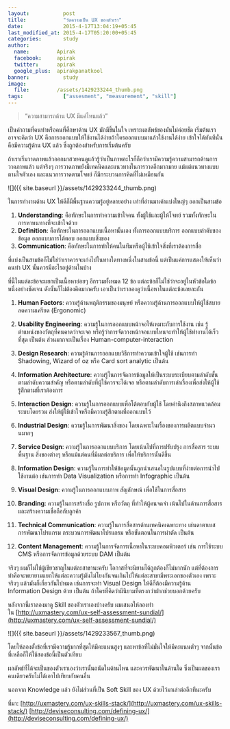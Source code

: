 ```yaml
---
layout:           post
title:            "วัดความเป็น UX ของตัวเรา"
date:             2015-4-17T13:04:19+05:45
last_modified_at: 2015-4-17T05:20:00+05:45
categories:       study
author:
  name:         Apirak
  facebook:     apirak
  twitter:      apirak
  google_plus:  apirakpanatkool
banner:           study
image:
  file:         /assets/1429233244_thumb.png
tags:             ["assesment", "measurement", "skill"]
---
```



> “ความสามารถด้าน UX มีแค่ไหนแล้ว”

เป็นคำถามที่คนทำหรือคนที่ศึกษาด้าน UX มักมีขึ้นในใจ เพราะผลลัพธ์ของมันไม่ค่อยชัด เริ่มต้นเราอาจจะคิดว่า UX คือการออกแบบให้ใช้งานได้ง่ายถ้าใครออกแบบมาแล้วใช้งานได้ง่าย เข้าใจได้ทันทีนั่นคือมีความรู้ด้าน UX แล้ว ซึ่งถูกต้องสำหรับการเริ่มต้นครับ

ถ้าเราเริ่มวาดภาพแล้วออกมาสวยคนดูแล้วรู้ว่าเป็นภาพอะไรก็ถือว่าเรามีความรู้ความสามารถด้านการวาดภาพแล้ว แต่จริงๆ การวาดภาพยังมีเทคนิคและแนวทางในการวาดอีกมากมาย แม้แต่แนวทางแบบตามใจตัวเอง และแนวการวาดตามโจทย์ ก็มีกระบวนการคิดที่ไม่เหมือนกัน

![]({{ site.baseurl }}/assets/1429233244_thumb.png)

ในการทำงานด้าน UX ให้ดีก็มีพื้นฐานความรู้อยู่หลายอย่าง เท่าที่อ่านมาเค้าแบ่งใหญ่ๆ ออกเป็นสามข้อ

<!--more-->

1.  **Understanding**: คือทักษะในการทำความเข้าใจคน ทั้งผู้ใช้และผู้ให้โจทย์ รวมทั้งทักษะในการหาหนทางที่จะเข้าใจด้วย
2.  **Definition**: คือทักษะในการออกแบบเนื้อหานั้นเอง ทั้งการออกแบบบริการ ออกแบบลำดับของข้อมูล ออกแบบการโต้ตอบ ออกแบบสิ่งของ
3.  **Communication**: คือทักษะในการทำให้คนในทีมหรือผู้ใช้เข้าใจสิ่งที่เราต้องการสื่อ

ที่แบ่งเป็นสามข้อก็ไม่ใช่ว่าเราควรจะเก่งไปในทางใดทางหนึ่งในสามข้อนี้ แต่เป็นแค่การแสดงให้เห็นว่าคนทำ UX นั้นควรมีอะไรอยู่ด้านในบ้าง

ที่นี้ในแต่ละข้อจะแยกเป็นเนื้อหาย่อยๆ อีกรวมทั้งหมด 12 ข้อ แต่ละข้อก็ไม่ใช่ว่าจะอยู่ในหัวข้อใดข้อหนึ่งอย่างชัดเจน ดังนั้นก็ไม่ต้องคิดมากครับ เอาเป็นว่าเราลองดูว่าเนื้อหาในแต่ละข้อเลยละกัน

1.  **Human Factors**: ความรู้ด้านพฤติกรรมของมนุษย์ หรือความรู้ด้านการออกแบบให้ผู้ใช้สบายลดความเครียด (Ergonomic)
2.  **Usability Engineering**: ความรู้ในการออกแบบหน้าจอให้เหมาะกับการใช้งาน เช่น รู้ตำแหน่งของวัตถุที่คนคาดว่าจะเจอ หรือรู้ว่าการจัดวางหน้าจอแบบไหนจะทำให้ผู้ใช้ทำงานได้เร็วที่สุด เป็นต้น ส่วนมากจะเป็นเรื่อง Human-computer-interaction

3.  **Design Research**: ความรู้ด้านการออกแบบวิธีการทำความเข้าใจผู้ใช้ เช่นการทำ Shadowing, Wizard of oz หรือ Card sort analytic เป็นต้น

4.  **Information Architecture**: ความรู้ในการจัดการข้อมูลให้เป็นระบบระเบียบตามลำดับชั้น ตามลำดับความสำคัญ หรือตามลำดับที่ผู้ใช้ควรจะได้เจอ หรือตามลำดับการเล่าเรื่องเพื่อส่งให้ผู้ใช้รู้สึกตามที่เราต้องการ

5.  **Interaction Design**: ความรู้ในการออกแบบเพื่อโต้ตอบกับผู้ใช้ โดยคำนึงถึงสภาพแวดล้อม ระบบโดยรวม ส่งให้ผู้ใช้เข้าใจหรือมีความรู้สึกตามที่ออกแบบไว้

6.  **Industrial Design**: ความรู้ในการพัฒนาสิ่งของ โดยเฉพาะในเรื่องของการผลิตแบบจำนวนมากๆ

7.  **Service Design**: ความรู้ในการออกแบบบริการ โดยเน้นไปที่การปรับปรุง การสื่อสาร ระบบพื้นฐาน สิ่งของต่างๆ หรือแม้แต่คนที่มีผลต่อบริการ เพื่อให้บริการนั้นดีขึ้น

8.  **Information Design**: ความรู้ในการทำให้ข้อมูลนั้นถูกนำเสนอในรูปแบบที่ง่ายต่อการนำไปใช้งานต่อ เช่นการทำ Data Visualization หรือการทำ Infographic เป็นต้น

9.  **Visual Design**: ความรู้ในการออกแบบภาพ สัญลักษณ์ เพื่อใช้ในการสื่อสาร

10.  **Branding**: ความรู้ในการสร้างชื่อ รูปภาพ หรือวัตถุ ที่ทำให้ผู้คนจดจำ เน้นไปในด้านการสื่อสารและสร้างความเชื่อถือกับลูกค้า

11.  **Technical Communication**: ความรู้ในการสื่อสารด้านเทคนิคเฉพาะทาง เช่นดาตาเบส การพัฒนาโปรแกรม กระบวนการพัฒนาโปรแกรม หรือขั้นตอนในการผ่าตัด เป็นต้น

12.  **Content Management**: ความรู้ในการจัดการเนื้อหาในระบบคอมพิวเตอร์ เช่น การใช้ระบบ CMS หรือการจัดการข้อมูลด้วยระบบ DAM เป็นต้น

จริงๆ ผมก็ไม่ใช่ผู้เชียวชาญในแต่ละสาขานะครับ โอกาสที่จะนิยามได้ถูกต้องก็ไม่มากนัก แต่ที่ต้องการทำคือจะพยายามแยกให้แต่ละความรู้มันไม่โยงกันจนเกินไปให้แต่ละสาขามีพระเอกของตัวเอง เพราะจริงๆ แล้วมันก็เกี่ยวกันไปหมด เช่นการจะทำ Visual Design ให้ดีก็ต้องมีความรู้ด้าน Information Design ด้วย เป็นต้น ถ้าใครที่คิดว่ามีนิยามที่ตรงกว่าฝากช่วยบอกด้วยครับ

หลังจากนี้เราลองมาดู Skill ของตัวเราเองบ้างครับ ผมเสนอให้ลองทำใน [http://uxmastery.com/ux-self-assessment-sundial/](http://uxmastery.com/ux-self-assessment-sundial/)

![]({{ site.baseurl }}/assets/1429233567_thumb.png)

โดยให้ลองตั้งข้อที่เรามีความรู้มากที่สุดให้มีคะแนนสูงๆ และหาข้อที่ไม่มั่นใจให้มีคะแนนต่ำๆ จากนั้นข้อที่เหลือก็ให้ใช้สองข้อนี้เป็นตัวเทียบ

ผลลัพธ์ที่ได้จะเป็นของตัวเราเองว่าเรานั้นถนัดในด้านไหน และควรพัฒนาในด้านใด ซึ่งเป็นผลของเราคนเดียวครับไม่ได้เอาไปเทียบกับคนอื่น

นอกจาก Knowledge แล้ว ยังไม่ส่วนที่เป็น Soft Skill ของ UX ด้วยไว้มาเล่าต่ออีกทีนะครับ

ที่มา:
[http://uxmastery.com/ux-skills-stack/](http://uxmastery.com/ux-skills-stack/)
[http://deviseconsulting.com/defining-ux/](http://deviseconsulting.com/defining-ux/)
